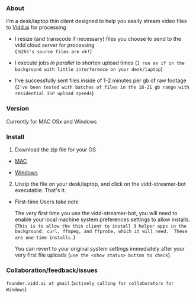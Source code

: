 
### About

I'm a desk/laptop thin client designed to help you easily stream video files to <a href="http://vidd.ai">Vidd.ai</a> for processing

+  I resize (and transcode if necessary) files you choose to send to the vidd cloud server for processing  
(   `h265's source files are ok!`)
+  I execute jobs *in parallel* to shorten upload times
(`I run as if in the background with little interference on your desk/laptop`)

+  I've successfully sent files inside of 1-2 minutes per gb of raw footage 
  (`I've been tested with batches of files in the 18-21 gb range with residential ISP upload speeds`)
  
  
### Version

  Currently for MAC OSx and Windows



### Install
1. Download the zip file for your OS

+ [MAC](https://vidd-ai.github.io/streamer-bot/vidd-thin-client-darwin-x64.zip)

+ [Windows](https://vidd-ai.github.io/streamer-bot/vidd-thin-client-win32-ia32.zip) 

 

2. Unzip the file on your desk/laptop, and click on the vidd-streamer-bot executable. That's it.

 + First-time Users *take note*
 
     The very first time you use the vidd-streamer-bot, you will need to enable your local machine system preferences settings to allow installs.
     (`This is to allow the thin client to install 3 helper apps in the background: curl, ffmpeg, and ffprobe, which it will need.  These are one-time installs.`) 
     
    You can revert to your original system settings immediately after your very first file uploads (`use the <show status> button to check`).

### Collaboration/feedback/issues
`founder.vidd.ai at gmail`
  (`actively calling for collaborators for Windows`)


